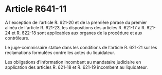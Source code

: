 # Article R641-11

A l'exception de l'article R. 621-20 et de la première phrase du premier alinéa de l'article R. 621-23, les dispositions des articles R. 621-17 à R. 621-24 et R. 622-18 sont applicables aux organes de la procédure et aux contrôleurs.

Le juge-commissaire statue dans les conditions de l'article R. 621-21 sur les réclamations formulées contre les actes du liquidateur.

Les obligations d'information incombant au mandataire judiciaire en application des articles R. 621-18 et R. 621-19 incombent au liquidateur.

